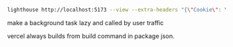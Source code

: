 ```bash
lighthouse http://localhost:5173 --view --extra-headers "{\"Cookie\": \"auth_token=eyJhbGciOiJIUzI1NiJ9.eyJ1c2VySWQiOiJmZTExZjZmMC0yMjFhLTQxZjItODI4YS0yMDRmOWRkZjU2ZWEiLCJzaG9wSWQiOiIzZGQyNzYxYS1jY2NiLTRhZWYtYmMzMC02ZmUwOWIzMGU3M2MifQ.PAITvKuYHzVLkLk21j7VgKweswwL8v9x-W4aLq5MCzc\"}"
```

make a background task lazy and called by user traffic

vercel always builds from build command in package json.